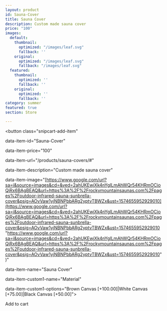 ```yaml
---
layout: product
id: Sauna-Cover
title: Sauna Cover
description: Custom made sauna cover
price: "100"
images:
  default:
    thumbnail:
      optimized: "/images/leaf.svg"
      fallback: ''
    original:
      optimized: "/images/leaf.svg"
      fallback: "/images/leaf.svg"
  featured:
    thumbnail:
      optimized: ''
      fallback: ''
    original:
      optimized: ''
      fallback: ''
category: summer
featured: true
section: Store

---
```

<button class="snipcart-add-item"

  data-item-id="Sauna-Cover"

  data-item-price="100"

  data-item-url="/products/sauna-covers/#"

  data-item-description="Custom made sauna cover"

  data-item-image="[https://www.google.com/url?sa=i&source=images&cd=&ved=2ahUKEwjXk4nYgILmAhWQr54KHRmOCioQjRx6BAgBEAQ&url=https%3A%2F%2Frockymountainsaunas.com%2Fpages%2Foutdoor-infrared-sauna-sunbrella-cover&psig=AOvVaw1yjNBNPbbARg2yptvTBWZx&ust=1574655952929010](https://www.google.com/url?sa=i&source=images&cd=&ved=2ahUKEwjXk4nYgILmAhWQr54KHRmOCioQjRx6BAgBEAQ&url=https%3A%2F%2Frockymountainsaunas.com%2Fpages%2Foutdoor-infrared-sauna-sunbrella-cover&psig=AOvVaw1yjNBNPbbARg2yptvTBWZx&ust=1574655952929010 "https://www.google.com/url?sa=i&source=images&cd=&ved=2ahUKEwjXk4nYgILmAhWQr54KHRmOCioQjRx6BAgBEAQ&url=https%3A%2F%2Frockymountainsaunas.com%2Fpages%2Foutdoor-infrared-sauna-sunbrella-cover&psig=AOvVaw1yjNBNPbbARg2yptvTBWZx&ust=1574655952929010")"

  data-item-name="Sauna Cover"

  data-item-custom1-name="Material"

  data-item-custom1-options="Brown Canvas \[+100.00\]|White Canvas \[+75.00\]|Black Canvas \[+50.00\]">

  Add to cart

</button>